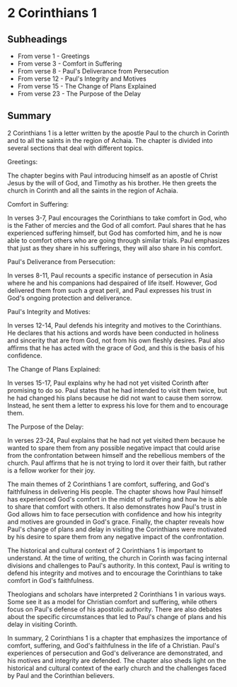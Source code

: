 # 2 Corinthians 1

## Subheadings

* From verse 1 - Greetings
* From verse 3 - Comfort in Suffering
* From verse 8 - Paul's Deliverance from Persecution
* From verse 12 - Paul's Integrity and Motives
* From verse 15 - The Change of Plans Explained
* From verse 23 - The Purpose of the Delay

## Summary

2 Corinthians 1 is a letter written by the apostle Paul to the church in Corinth and to all the saints in the region of Achaia. The chapter is divided into several sections that deal with different topics.

Greetings:

The chapter begins with Paul introducing himself as an apostle of Christ Jesus by the will of God, and Timothy as his brother. He then greets the church in Corinth and all the saints in the region of Achaia.

Comfort in Suffering:

In verses 3-7, Paul encourages the Corinthians to take comfort in God, who is the Father of mercies and the God of all comfort. Paul shares that he has experienced suffering himself, but God has comforted him, and he is now able to comfort others who are going through similar trials. Paul emphasizes that just as they share in his sufferings, they will also share in his comfort.

Paul's Deliverance from Persecution:

In verses 8-11, Paul recounts a specific instance of persecution in Asia where he and his companions had despaired of life itself. However, God delivered them from such a great peril, and Paul expresses his trust in God's ongoing protection and deliverance.

Paul's Integrity and Motives:

In verses 12-14, Paul defends his integrity and motives to the Corinthians. He declares that his actions and words have been conducted in holiness and sincerity that are from God, not from his own fleshly desires. Paul also affirms that he has acted with the grace of God, and this is the basis of his confidence.

The Change of Plans Explained:

In verses 15-17, Paul explains why he had not yet visited Corinth after promising to do so. Paul states that he had intended to visit them twice, but he had changed his plans because he did not want to cause them sorrow. Instead, he sent them a letter to express his love for them and to encourage them.

The Purpose of the Delay:

In verses 23-24, Paul explains that he had not yet visited them because he wanted to spare them from any possible negative impact that could arise from the confrontation between himself and the rebellious members of the church. Paul affirms that he is not trying to lord it over their faith, but rather is a fellow worker for their joy.

The main themes of 2 Corinthians 1 are comfort, suffering, and God's faithfulness in delivering His people. The chapter shows how Paul himself has experienced God's comfort in the midst of suffering and how he is able to share that comfort with others. It also demonstrates how Paul's trust in God allows him to face persecution with confidence and how his integrity and motives are grounded in God's grace. Finally, the chapter reveals how Paul's change of plans and delay in visiting the Corinthians were motivated by his desire to spare them from any negative impact of the confrontation.

The historical and cultural context of 2 Corinthians 1 is important to understand. At the time of writing, the church in Corinth was facing internal divisions and challenges to Paul's authority. In this context, Paul is writing to defend his integrity and motives and to encourage the Corinthians to take comfort in God's faithfulness.

Theologians and scholars have interpreted 2 Corinthians 1 in various ways. Some see it as a model for Christian comfort and suffering, while others focus on Paul's defense of his apostolic authority. There are also debates about the specific circumstances that led to Paul's change of plans and his delay in visiting Corinth.

In summary, 2 Corinthians 1 is a chapter that emphasizes the importance of comfort, suffering, and God's faithfulness in the life of a Christian. Paul's experiences of persecution and God's deliverance are demonstrated, and his motives and integrity are defended. The chapter also sheds light on the historical and cultural context of the early church and the challenges faced by Paul and the Corinthian believers.